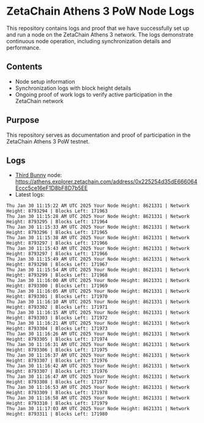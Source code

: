 # ZetaChain Athens 3 PoW Node Logs
This repository contains logs and proof that we have successfully set up and run a node on the ZetaChain Athens 3 network. The logs demonstrate continuous node operation, including synchronization details and performance.

## Contents
- Node setup information
- Synchronization logs with block height details
- Ongoing proof of work logs to verify active participation in the ZetaChain network

## Purpose
This repository serves as documentation and proof of participation in the ZetaChain Athens 3 PoW testnet.

## Logs

- [Third Bunny](https://thirdbunny.xyz/) node: https://athens.explorer.zetachain.com/address/0x225254d35dE666064Eccc5ce16eF1D8bF8D7b5EE
- Latest logs:
```
Thu Jan 30 11:15:22 AM UTC 2025 Your Node Height: 8621331 | Network Height: 8793294 | Blocks Left: 171963
Thu Jan 30 11:15:28 AM UTC 2025 Your Node Height: 8621331 | Network Height: 8793295 | Blocks Left: 171964
Thu Jan 30 11:15:33 AM UTC 2025 Your Node Height: 8621331 | Network Height: 8793296 | Blocks Left: 171965
Thu Jan 30 11:15:38 AM UTC 2025 Your Node Height: 8621331 | Network Height: 8793297 | Blocks Left: 171966
Thu Jan 30 11:15:43 AM UTC 2025 Your Node Height: 8621331 | Network Height: 8793297 | Blocks Left: 171966
Thu Jan 30 11:15:49 AM UTC 2025 Your Node Height: 8621331 | Network Height: 8793298 | Blocks Left: 171967
Thu Jan 30 11:15:54 AM UTC 2025 Your Node Height: 8621331 | Network Height: 8793299 | Blocks Left: 171968
Thu Jan 30 11:16:00 AM UTC 2025 Your Node Height: 8621331 | Network Height: 8793300 | Blocks Left: 171969
Thu Jan 30 11:16:05 AM UTC 2025 Your Node Height: 8621331 | Network Height: 8793301 | Blocks Left: 171970
Thu Jan 30 11:16:10 AM UTC 2025 Your Node Height: 8621331 | Network Height: 8793302 | Blocks Left: 171971
Thu Jan 30 11:16:15 AM UTC 2025 Your Node Height: 8621331 | Network Height: 8793303 | Blocks Left: 171972
Thu Jan 30 11:16:21 AM UTC 2025 Your Node Height: 8621331 | Network Height: 8793304 | Blocks Left: 171973
Thu Jan 30 11:16:26 AM UTC 2025 Your Node Height: 8621331 | Network Height: 8793305 | Blocks Left: 171974
Thu Jan 30 11:16:31 AM UTC 2025 Your Node Height: 8621331 | Network Height: 8793306 | Blocks Left: 171975
Thu Jan 30 11:16:37 AM UTC 2025 Your Node Height: 8621331 | Network Height: 8793307 | Blocks Left: 171976
Thu Jan 30 11:16:42 AM UTC 2025 Your Node Height: 8621331 | Network Height: 8793307 | Blocks Left: 171976
Thu Jan 30 11:16:47 AM UTC 2025 Your Node Height: 8621331 | Network Height: 8793308 | Blocks Left: 171977
Thu Jan 30 11:16:53 AM UTC 2025 Your Node Height: 8621331 | Network Height: 8793309 | Blocks Left: 171978
Thu Jan 30 11:16:58 AM UTC 2025 Your Node Height: 8621331 | Network Height: 8793310 | Blocks Left: 171979
Thu Jan 30 11:17:03 AM UTC 2025 Your Node Height: 8621331 | Network Height: 8793311 | Blocks Left: 171980
```
